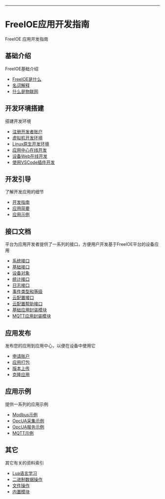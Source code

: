 
---

# FreeIOE应用开发指南

FreeIOE 应用开发指南


## 基础介绍

FreeIOE基础介绍

* [FreeIOE是什么](intro/freeioe.md)
* [名词解释](intro/glossary.md)
* [什么是物联网](intro/iot.md)


## 开发环境搭建

搭建开发环境

* [注册开发者账户](dev_setup/cloud_reg.md)
* [虚拟机开发环境](dev_setup/vbox.md)
* [Linux原生开发环境](dev_setup/linux.md)
* [应用中心在线开发](dev_setup/app_center.md)
* [设备Web在线开发](dev_setup/dev_web.md)
* [使用VSCode插件开发](dev_setup/vscode-extension.md)


## 开发引导

了解开发应用的细节

* [开发指南](guide/tutorial.md)
* [应用简要](guide/onestep.md)
* [应用示例](guide/example.md)


## 接口文档

平台为应用开发者提供了一系列的接口，方便用户开发基于FreeIOE平台的设备应用

* [系统接口](app/sys.md)
* [基础接口](app/api.md)
* [设备对象](app/device.md)
* [统计接口](app/stat.md)
* [日志接口](app/logger.md)
* [事件类型和等级](app/event.md)
* [云配置接口](app/conf_api.md)
* [云配置帮助接口](app/conf_helper.md)
* [基础应用封装模块](app/base/init.md)
* [MQTT应用封装模块](app/base/mqtt.md)


## 应用发布

发布您的应用到应用中心，以便在设备中使用它

* [申请账户](app_center/reg.md)
* [应用打包](app_center/pack.md)
* [版本上传](app_center/upload.md)
* [克隆应用](app_center/fork.md)


## 应用示例

提供一系列的应用示例

* [Modbus示例](examples/modbus.md)
* [OpcUA采集示例](examples/opcuacollect.md)
* [OpcUA服务示例](examples/opcuaserver.md)
* [MQTT示例](examples/mqtt.md)


## 其它

其它有关的资料索引

* [Lua语言学习](other/learning_lua.md)
* [二进制数据操作](other/binary.md)
* [文件操作](other/file.md)
* [内置模块](other/modules.md)

